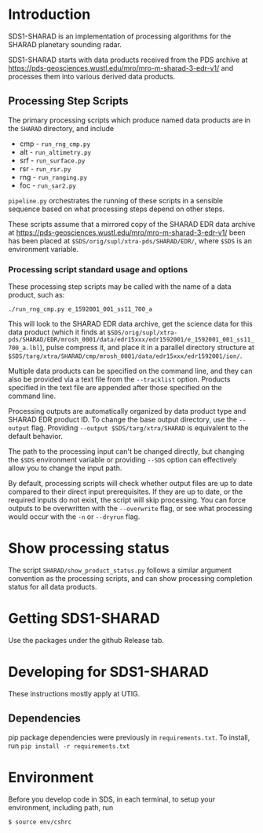 # Introduction

SDS1-SHARAD is an implementation of processing algorithms for the
SHARAD planetary sounding radar.

SDS1-SHARAD starts with data products received from the
PDS archive at https://pds-geosciences.wustl.edu/mro/mro-m-sharad-3-edr-v1/
and processes them into various derived data products.

## Processing Step Scripts

The primary processing scripts which produce named
data products are in the `SHARAD` directory, and include

- cmp - `run_rng_cmp.py`
- alt - `run_altimetry.py`
- srf - `run_surface.py`
- rsr - `run_rsr.py`
- rng - `run_ranging.py`
- foc - `run_sar2.py`

`pipeline.py` orchestrates the running of these scripts in a sensible
sequence based on what processing steps depend on other steps.

These scripts assume that a mirrored copy of the SHARAD EDR data
archive at https://pds-geosciences.wustl.edu/mro/mro-m-sharad-3-edr-v1/ been
has been placed at `$SDS/orig/supl/xtra-pds/SHARAD/EDR/`, where
`$SDS` is an environment variable.

### Processing script standard usage and options

These processing step scripts may be called with the name of a data product, such as:

```
./run_rng_cmp.py e_1592001_001_ss11_700_a
```

This will look to the SHARAD EDR data archive, get the science data
for this data product (which it finds at `$SDS/orig/supl/xtra-pds/SHARAD/EDR/mrosh_0001/data/edr15xxx/edr1592001/e_1592001_001_ss11_700_a.lbl`),
pulse compress it, and place it in a parallel directory structure at
 `$SDS/targ/xtra/SHARAD/cmp/mrosh_0001/data/edr15xxx/edr1592001/ion/`.

Multiple data products can be specified on the command line, and they can
also be provided via a text file from the `--tracklist` option.  Products
specified in the text file are appended after those specified on the
command line.

Processing outputs are automatically organized by data product type and SHARAD EDR product ID.
To change the base output directory, use the `--output` flag.  Providing
`--output $SDS/targ/xtra/SHARAD` is equivalent to the default behavior.

The path to the processing input can't be changed directly, but changing
the `$SDS` environment variable or providing `--SDS` option can effectively
allow you to change the input path.

By default, processing scripts will check whether output files
are up to date compared to their direct input prerequisites.
If they are up to date, or the required inputs do not exist,
the script will skip processing.  You can force outputs to be
overwritten with the `--overwrite` flag, or see what processing would
occur with the `-n` or `--dryrun` flag.


# Show processing status

The script `SHARAD/show_product_status.py`
follows a similar argument convention as the processing scripts,
and can show processing completion status for all data products.

# Getting SDS1-SHARAD

Use the packages under the github Release tab.

# Developing for SDS1-SHARAD

These instructions mostly apply at UTIG.

## Dependencies

pip package dependencies were previously in `requirements.txt`.  To install, run `pip install -r requirements.txt`

# Environment

Before you develop code in SDS, in each terminal, to setup your environment, including path, run

```sh
$ source env/cshrc
```
